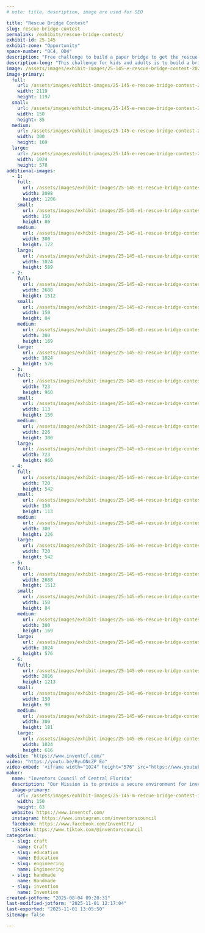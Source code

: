 ```yaml
---
# note: title, description, image are used for SEO

title: "Rescue Bridge Contest"
slug: rescue-bridge-contest
permalink: /exhibits/rescue-bridge-contest/
exhibit-id: 25-145
exhibit-zone: "Opportunity"
space-number: "OC4, OD4"
description: "Free challenge to build a paper bridge to get the rescue bot to the top of the burning building."
description-long: "This challenge for kids and adults is to build a bridge from the available supplies of paper and tape that will support the 3-pound rescue bot. Time is of the essence since the building is on fire. Successful builders will be rewarded with a mini LED flashlight. The event is free."
image: /assets/images/exhibit-images/25-145-e-rescue-bridge-contest-20250215-iccf-spark-bridge-29-300x169.png
image-primary: 
  full:
    url: /assets/images/exhibit-images/25-145-e-rescue-bridge-contest-20250215-iccf-spark-bridge-29-full.png
    width: 2119
    height: 1197
  small:
    url: /assets/images/exhibit-images/25-145-e-rescue-bridge-contest-20250215-iccf-spark-bridge-29-150x85.png
    width: 150
    height: 85
  medium:
    url: /assets/images/exhibit-images/25-145-e-rescue-bridge-contest-20250215-iccf-spark-bridge-29-300x169.png
    width: 300
    height: 169
  large:
    url: /assets/images/exhibit-images/25-145-e-rescue-bridge-contest-20250215-iccf-spark-bridge-29-1024x578.png
    width: 1024
    height: 578
additional-images: 
  - 1:
    full:
      url: /assets/images/exhibit-images/25-145-e1-rescue-bridge-contest-20250215-iccf-spark-bridge-30-full.png
      width: 2098
      height: 1206
    small:
      url: /assets/images/exhibit-images/25-145-e1-rescue-bridge-contest-20250215-iccf-spark-bridge-30-150x86.png
      width: 150
      height: 86
    medium:
      url: /assets/images/exhibit-images/25-145-e1-rescue-bridge-contest-20250215-iccf-spark-bridge-30-300x172.png
      width: 300
      height: 172
    large:
      url: /assets/images/exhibit-images/25-145-e1-rescue-bridge-contest-20250215-iccf-spark-bridge-30-1024x589.png
      width: 1024
      height: 589
  - 2:
    full:
      url: /assets/images/exhibit-images/25-145-e2-rescue-bridge-contest-20250215-iccf-spark-bridge-17-full.jpg
      width: 2688
      height: 1512
    small:
      url: /assets/images/exhibit-images/25-145-e2-rescue-bridge-contest-20250215-iccf-spark-bridge-17-150x84.jpg
      width: 150
      height: 84
    medium:
      url: /assets/images/exhibit-images/25-145-e2-rescue-bridge-contest-20250215-iccf-spark-bridge-17-300x169.jpg
      width: 300
      height: 169
    large:
      url: /assets/images/exhibit-images/25-145-e2-rescue-bridge-contest-20250215-iccf-spark-bridge-17-1024x576.jpg
      width: 1024
      height: 576
  - 3:
    full:
      url: /assets/images/exhibit-images/25-145-e3-rescue-bridge-contest-pxl-20250804-141557593-960-full.jpg
      width: 723
      height: 960
    small:
      url: /assets/images/exhibit-images/25-145-e3-rescue-bridge-contest-pxl-20250804-141557593-960-113x150.jpg
      width: 113
      height: 150
    medium:
      url: /assets/images/exhibit-images/25-145-e3-rescue-bridge-contest-pxl-20250804-141557593-960-226x300.jpg
      width: 226
      height: 300
    large:
      url: /assets/images/exhibit-images/25-145-e3-rescue-bridge-contest-pxl-20250804-141557593-960-723x960.jpg
      width: 723
      height: 960
  - 4:
    full:
      url: /assets/images/exhibit-images/25-145-e4-rescue-bridge-contest-pxl-20250215-160159086-mp-720-full.jpg
      width: 720
      height: 542
    small:
      url: /assets/images/exhibit-images/25-145-e4-rescue-bridge-contest-pxl-20250215-160159086-mp-720-150x113.jpg
      width: 150
      height: 113
    medium:
      url: /assets/images/exhibit-images/25-145-e4-rescue-bridge-contest-pxl-20250215-160159086-mp-720-300x226.jpg
      width: 300
      height: 226
    large:
      url: /assets/images/exhibit-images/25-145-e4-rescue-bridge-contest-pxl-20250215-160159086-mp-720-720x542.jpg
      width: 720
      height: 542
  - 5:
    full:
      url: /assets/images/exhibit-images/25-145-e5-rescue-bridge-contest-20250215-iccf-spark-bridge-11-full.jpg
      width: 2688
      height: 1512
    small:
      url: /assets/images/exhibit-images/25-145-e5-rescue-bridge-contest-20250215-iccf-spark-bridge-11-150x84.jpg
      width: 150
      height: 84
    medium:
      url: /assets/images/exhibit-images/25-145-e5-rescue-bridge-contest-20250215-iccf-spark-bridge-11-300x169.jpg
      width: 300
      height: 169
    large:
      url: /assets/images/exhibit-images/25-145-e5-rescue-bridge-contest-20250215-iccf-spark-bridge-11-1024x576.jpg
      width: 1024
      height: 576
  - 6:
    full:
      url: /assets/images/exhibit-images/25-145-e6-rescue-bridge-contest-20250215-iccf-spark-bridge-28-full.png
      width: 2016
      height: 1213
    small:
      url: /assets/images/exhibit-images/25-145-e6-rescue-bridge-contest-20250215-iccf-spark-bridge-28-150x90.png
      width: 150
      height: 90
    medium:
      url: /assets/images/exhibit-images/25-145-e6-rescue-bridge-contest-20250215-iccf-spark-bridge-28-300x181.png
      width: 300
      height: 181
    large:
      url: /assets/images/exhibit-images/25-145-e6-rescue-bridge-contest-20250215-iccf-spark-bridge-28-1024x616.png
      width: 1024
      height: 616
website: "https://www.inventcf.com/"
video: "https://youtu.be/RyuONcZP_Eo"
video-embed: '<iframe width="1024" height="576" src="https://www.youtube.com/embed/RyuONcZP_Eo?feature=oembed" frameborder="0" allow="accelerometer; autoplay; clipboard-write; encrypted-media; gyroscope; picture-in-picture; web-share" referrerpolicy="strict-origin-when-cross-origin" allowfullscreen title="Paper Bridge Truss Failure"></iframe>'
maker: 
  name: "Inventors Council of Central Florida"
  description: "Our Mission is to provide a secure environment for inventors to submit their ideas for critical peer review and to nurture our members by providing guidance in making ideas profitable. ICCF is a 501(c)(3) which makes your donations deductable."
  image-primary:
    url: /assets/images/exhibit-images/25-145-m-rescue-bridge-contest-iccf-logo-w-bulb-blue-white-300x127.png
    width: 150
    height: 63
  website: https://www.inventcf.com/
  instagram: https://www.instagram.com/inventorscouncil
  facebook: https://www.facebook.com/InventCF1/
  tiktok: https://www.tiktok.com/@inventorscouncil
categories: 
  - slug: craft
    name: Craft
  - slug: education
    name: Education
  - slug: engineering
    name: Engineering
  - slug: handmade
    name: Handmade
  - slug: invention
    name: Invention
created-jotform: "2025-08-04 09:20:31"
last-modified-jotform: "2025-11-01 12:17:04"
last-exported: "2025-11-01 13:05:50"
sitemap: false

---
```

